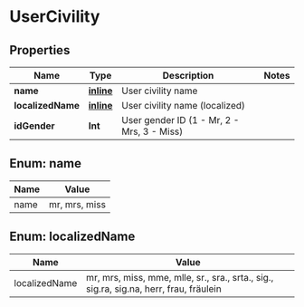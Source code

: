 
# UserCivility

## Properties
Name | Type | Description | Notes
------------ | ------------- | ------------- | -------------
**name** | [**inline**](#Name) | User civility name | 
**localizedName** | [**inline**](#LocalizedName) | User civility name (localized) | 
**idGender** | **Int** | User gender ID (1 - Mr, 2 - Mrs, 3 - Miss) | 


<a name="Name"></a>
## Enum: name
Name | Value
---- | -----
name | mr, mrs, miss


<a name="LocalizedName"></a>
## Enum: localizedName
Name | Value
---- | -----
localizedName | mr, mrs, miss, mme, mlle, sr., sra., srta., sig., sig.ra, sig.na, herr, frau, fräulein



